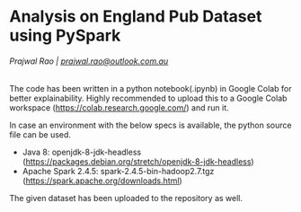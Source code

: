# Analysis on England Pub Dataset using PySpark
###### Prajwal Rao | prajwal.rao@outlook.com.au

The code has been written in a python notebook(.ipynb) in Google Colab for better explainability. Highly recommended to upload this to a Google Colab workspace (https://colab.research.google.com/) and run it.

In case an environment with the below specs is available, the python source file can be used.

 - Java 8: openjdk-8-jdk-headless (https://packages.debian.org/stretch/openjdk-8-jdk-headless)
 - Apache Spark 2.4.5: spark-2.4.5-bin-hadoop2.7.tgz (https://spark.apache.org/downloads.html)

The given dataset has been uploaded to the repository as well.
